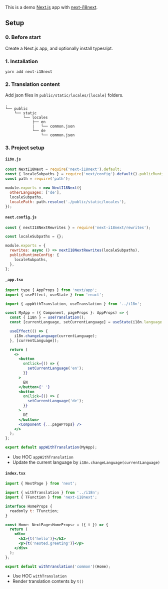 This is a demo [Next.js](https://nextjs.org/) app with [next-i18next](https://github.com/isaachinman/next-i18next). 

## Setup

### 0. Before start

Create a Next.js app, and optionally install typesript.

### 1. Installation

```
yarn add next-i18next
```

### 2. Translation content

Add json files in `public/static/locales/[locale]` folders.

```
.
└── public
    └── static
        └── locales
            ├── en
            |   └── common.json
            └── de
                └── common.json
```

### 3. Project setup

#### `i18n.js`

```jsx
const NextI18Next = require('next-i18next').default;
const { localeSubpaths } = require('next/config').default().publicRuntimeConfig;
const path = require('path');

module.exports = new NextI18Next({
  otherLanguages: ['de'],
  localeSubpaths,
  localePath: path.resolve('./public/static/locales'),
});

```

#### `next.config.js`

```jsx
const { nextI18NextRewrites } = require('next-i18next/rewrites');

const localeSubpaths = {};

module.exports = {
  rewrites: async () => nextI18NextRewrites(localeSubpaths),
  publicRuntimeConfig: {
    localeSubpaths,
  },
};
```

#### `_app.tsx`

```jsx
import type { AppProps } from 'next/app';
import { useEffect, useState } from 'react';

import { appWithTranslation, useTranslation } from '../i18n';

const MyApp = ({ Component, pageProps }: AppProps) => {
  const { i18n } = useTranslation();
  const [currentLanguage, setCurrentLanguage] = useState(i18n.language || 'en');

  useEffect(() => {
    i18n.changeLanguage(currentLanguage);
  }, [currentLanguage]);

  return (
    <>
      <button
        onClick={() => {
          setCurrentLanguage('en');
        }}
      >
        EN
      </button>{' '}
      <button
        onClick={() => {
          setCurrentLanguage('de');
        }}
      >
        DE
      </button>
      <Component {...pageProps} />
    </>
  );
};

export default appWithTranslation(MyApp);
```

* Use HOC `appWithTranslation`
* Update the current language by `i18n.changeLanguage(currentLanguage)`

#### `index.tsx`

```jsx
import { NextPage } from 'next';

import { withTranslation } from '../i18n';
import { TFunction } from 'next-i18next';

interface HomeProps {
  readonly t: TFunction;
}

const Home: NextPage<HomeProps> = ({ t }) => {
  return (
    <div>
      <h2>{t('hello')}</h2>
      <p>{t('nested.greeting')}</p>
    </div>
  );
};

export default withTranslation('common')(Home);
```
* Use HOC `withTranslation`
* Render translation contents by `t()`